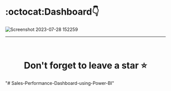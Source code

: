 # :octocat:Dashboard👇
![Screenshot 2023-07-28 152259](https://github.com/yashdoshi12/Sales_report_using_PowerBi/assets/39629707/23e117f3-fd1d-4c0b-a0a7-391795d3ca79)

<hr />
<br />

# <div align="center">Don't forget to leave a star ⭐️</div>
"# Sales-Performance-Dashboard-using-Power-BI" 

